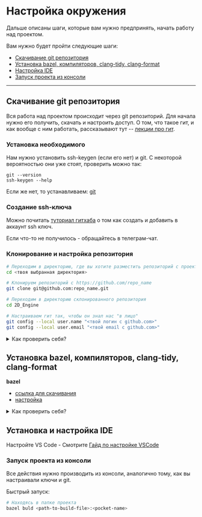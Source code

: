 # Настройка окружения

Дальше описаны шаги, которые вам нужно предпринять, начать работу над проектом.

Вам нужно будет пройти следующие шаги:

- [Скачивание git репозитория](#git)
- [Установка bazel, компиляторов, clang-tidy, clang-format](#install)
- [Настройка IDE](#ide)
- [Запуск проекта из консоли](#build)

---

## Скачивание git репозитория <a id='git'/>

Вся работа над проектом происходит через git репозиторий. Для начала нужно
его получить, скачать и настроить доступ.
О том, что такое гит, и как вообще с ним работать, рассказывают тут -- [лекции про
гит](https://yadi.sk/i/YUe3SJYo11EChA).

### Установка необходимого

Нам нужно установить ssh-keygen (если его нет) и git.
С некоторой вероятностью они уже стоят, проверить можно так:

```shell
git --version
ssh-keygen --help
```

Если же нет, то устанавливаем: [git](https://git-scm.com/download/win)

### Создание ssh-ключа

Можно почитать [туториал гитхаба](https://docs.github.com/en/authentication/connecting-to-github-with-ssh/adding-a-new-ssh-key-to-your-github-account) о том как создать и добавить в аккаунт ssh ключ.

Если что-то не получилось - обращайтесь в телеграм-чат.

### Клонирование и настройка репозитория

```bash
# Переходим в директорию, где вы хотите разместить репозиторий с проектом
cd <твоя выбранная директория>

# Клонируем репозиторий с https://github.com/repo_name
git clone git@github.com:repo_name.git

# Переходим в директорию склонированного репозитория
cd 2D_Engine

# Настраиваем гит так, чтобы он знал нас "в лицо"
git config --local user.name "<твой логин с github.com>"
git config --local user.email "<твой email с github.com>"

```

<details><summary><a>Как проверить себя?</a></summary>

Проверьте, что git настроен корректно (находясь в внутри репозитория):

   ```bash
   > git status
   On branch main
   Your branch is up to date with 'origin/main'.

   nothing to commit, working tree clean
   ```
 (ветка может быть другая)
</details>

## Установка bazel, компиляторов, clang-tidy, clang-format <a id='install'/>

 **bazel**

* [ссылка для скачивания](https://docs.bazel.build/versions/3.2.0/install-windows.html)
* [настройка](https://www.youtube.com/watch?v=LlMX7faTQ-M)

<details><summary><a>Как проверить себя?</a></summary>

Проверьте, что bazel установлен корректно (находясь в внутри репозитория):

   ```bash
   > bazel
   Usage: bazel <command> <options> ...

   Available commands:
   analyze-profile     Analyzes build profile data.
   aquery              Analyzes the given targets and queries the action graph.
   build               Builds the specified targets.
   canonicalize-flags  Canonicalizes a list of bazel options.
   clean               Removes output files and optionally stops the server.
   coverage            Generates code coverage report for specified test targets.
   ...
   bazel help info-keys
                   Displays a list of keys used by the info command.
   ```
 (Предупреждения в начале это нормально)
</details>

## Установка и настройка IDE <a id='ide'/>

Настройте VS Code
      - Смотрите [Гайд по настройке VSCode](docs/VSCode.md)



### Запуск проекта из консоли <a id='build'/>

Все действия нужно производить из консоли, аналогично тому, как вы настраивали ключи и git.

Быстрый запуск:

```bash
# Находясь в папке проекта
bazel buld <path-to-build-file>:<pocket-name>
```

